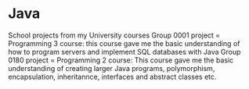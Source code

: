 # Java
School projects from my University courses
Group 0001 project = Programming 3 course: this course gave me the basic understanding of how to program servers and implement SQL databases with Java
Group 0180 project = Programming 2 course: This course gave me the basic understanding of creating larger Java programs, polymorphism, encapsulation, inheritannce, interfaces and abstract classes etc. 
